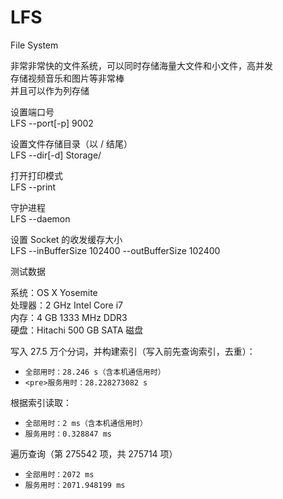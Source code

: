 # LFS
File System

非常非常快的文件系统，可以同时存储海量大文件和小文件，高并发<br>
存储视频音乐和图片等非常棒<br>
并且可以作为列存储<br>

设置端口号<br>
LFS --port[-p] 9002<br>

设置文件存储目录（以 / 结尾）<br>
LFS --dir[-d] Storage/<br>

打开打印模式<br>
LFS --print<br>

守护进程<br>
LFS --daemon<br>

设置 Socket 的收发缓存大小<br>
LFS --inBufferSize 102400 --outBufferSize 102400<br>


测试数据<br>

系统：OS X Yosemite<br>
处理器：2 GHz Intel Core i7<br>
内存：4 GB 1333 MHz DDR3<br>
硬盘：Hitachi 500 GB SATA 磁盘<br>

写入 27.5 万个分词，并构建索引（写入前先查询索引，去重）：<br>
* `全部用时：28.246 s（含本机通信用时）`
* `<pre>服务用时：28.228273082 s`

根据索引读取：<br>
* `全部用时：2 ms（含本机通信用时）`
* `服务用时：0.328847 ms`

遍历查询（第 275542 项，共 275714 项）<br>
* `全部用时：2072 ms`
* `服务用时：2071.948199 ms`


